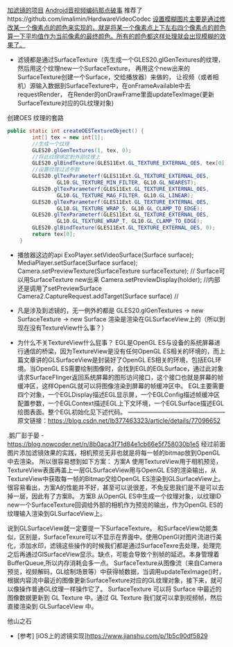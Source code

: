 [加滤镜的项目](https://github.com/DiskyZhs/PinFilter)
[Android音视频编码那点破事](https://www.jianshu.com/p/aac2f8699735) 推荐了https://github.com/imalimin/HardwareVideoCodec
[设置模糊图片主要是通过修改某一个像素点的颜色来实现的，就是将某一个像素点上下左右四个像素点的颜色算一下平均值作为当前像素的最终颜色。所有的颜色都这样处理就会出现模糊的效果了。](https://www.jianshu.com/p/5d69d93f95de)


- 滤镜都是通过SurfaceTexture（先生成一个GLES20.glGenTextures的纹理，然后用这个纹理new一个SurfaceTexture，
再用这个new出来的SurfaceTexture创建一个Surface，交给播放器）来做的，
让视频（或者相机）源输入数据到SurfaceTexture中，在onFrameAvailable中去requestRender，
在Render的onDrawFrame里面updateTexImage(更新SurfaceTexture对应的GL纹理对象)

创建OES 纹理的套路
```java
public static int createOESTextureObject() {
        int[] tex = new int[1];
        //生成一个纹理
        GLES20.glGenTextures(1, tex, 0);
        //将此纹理绑定到外部纹理上
        GLES20.glBindTexture(GLES11Ext.GL_TEXTURE_EXTERNAL_OES, tex[0]);
        //设置纹理过滤参数
        GLES20.glTexParameterf(GLES11Ext.GL_TEXTURE_EXTERNAL_OES,
                GL10.GL_TEXTURE_MIN_FILTER, GL10.GL_NEAREST);
        GLES20.glTexParameterf(GLES11Ext.GL_TEXTURE_EXTERNAL_OES,
                GL10.GL_TEXTURE_MAG_FILTER, GL10.GL_LINEAR);
        GLES20.glTexParameterf(GLES11Ext.GL_TEXTURE_EXTERNAL_OES,
                GL10.GL_TEXTURE_WRAP_S, GL10.GL_CLAMP_TO_EDGE);
        GLES20.glTexParameterf(GLES11Ext.GL_TEXTURE_EXTERNAL_OES,
                GL10.GL_TEXTURE_WRAP_T, GL10.GL_CLAMP_TO_EDGE);
        GLES20.glBindTexture(GLES11Ext.GL_TEXTURE_EXTERNAL_OES, 0);
        return tex[0];
    }
```

- 播放器这边的api
    ExoPlayer.setVideoSurface(Surface surface);
    MediaPlayer.setSurface(Surface surface);
    Camera.setPreviewTexture(SurfaceTexture surfaceTexture); // Surface可以用SurfaceTexture new出来
    Camera.setPreviewDisplay(holder); //内部还是调用了setPreviewSurface
    Camera2.CaptureRequest.addTarget(Surface surface) //

- 凡是涉及到滤镜的，无一例外的都是
GLES20.glGenTextures -> new SurfaceTexture -> new Surface
渲染是渲染在GLSurfaceView上的（所以到现在没有TextureView什么事？）

- 为什么不关TextureView什么屁事？
EGL是OpenGL ES与设备的系统屏幕进行通信的桥梁，因为TextureView是没有任何OpenGL ES相关的环境的，而上篇文章讲的GLSurfaceView是封装好了OpenGL ES相关的环境，包括EGL环境。当OpenGL ES需要绘制图像时，会找到EGL的EGLSurface，通过此对象请求SurfaceFlinger返回系统屏幕的图形访问接口，这个接口也就是屏幕的帧缓冲区，这样OpenGL就可以将图像渲染到屏幕的帧缓冲区中。
EGL主要需要四个对象，一个EGLDisplay描述EGL显示屏，一个EGLConfig描述帧缓冲区配置参数，一个EGLContext描述EGL上下文环境，一个EGLSurface描述EGL绘图表面。整个EGL初始化见下述代码。
————————————————
原文链接：https://blog.csdn.net/lb377463323/article/details/77096652


.鹅厂彭于晏 - https://blog.nowcoder.net/n/8b0aca3f71d84e1cb66e5f758030b1e5
经过前面图片添加滤镜效果的实践，相机预览无非也就是将每一帧的bitmap放到OpenGL中去渲染。
所以很容易想到如下方案：
方案A 使用TextureView用于相机预览，TextureView表面再盖上一层GLSurfaceView用与OpenGL ES的渲染输出，从TextureView中获取每一帧的Bitmap交给OpenGL ES渲染到GLSurfaceView上。
很容易看出，方案A的性能并不好，甚至可以说很差，不免反思我们是不是可以去掉一层，因此有了方案B。
方案B 从OpenGL ES中生成一个纹理对象，以纹理ID new一个SurfaceTexture回调给外部的相机作为预览的输出，作为OpenGL ES的纹理输入渲染到GLSurfaceView上。

说到GLSurfaceView就一定要提一下SurfaceTexture。
和SurfaceView功能类似，区别是，SurfaceTexure可以不显示在界面中。使用OpenGl对图片流进行美化，添加水印，滤镜这些操作的时候我们都是通过SurfaceTexre去处理，处理完之后再通过GlSurfaceView显示。缺点，可能会导致个别帧的延迟。本身管理着BufferQueue,所以内存消耗会多一点。 SurfaceTexture从图像流（来自Camera预览，视频解码，GL绘制场景等）中获得帧数据，当调用updateTexImage()时，根据内容流中最近的图像更新SurfaceTexture对应的GL纹理对象，接下来，就可以像操作普通GL纹理一样操作它了。 SurfaceTexture 可以将 Surface 中最近的图像数据更新到 GL Texture 中。通过 GL Texture 我们就可以拿到视频帧，然后直接渲染到 GLSurfaceView 中。


他山之石
- [参考]
[iOS上的滤镜实现]https://www.jianshu.com/p/1b5c90df5829




